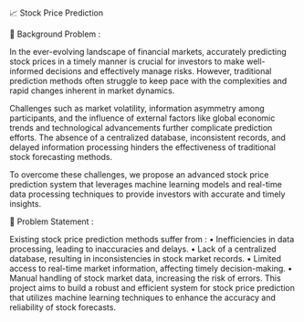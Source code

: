 📈 Stock Price Prediction

📌 Background Problem :

In the ever-evolving landscape of financial markets, accurately predicting stock prices in a timely manner is crucial for investors to make well-informed decisions and effectively manage risks. However, traditional prediction methods often struggle to keep pace with the complexities and rapid changes inherent in market dynamics.

Challenges such as market volatility, information asymmetry among participants, and the influence of external factors like global economic trends and technological advancements further complicate prediction efforts. The absence of a centralized database, inconsistent records, and delayed information processing hinders the effectiveness of traditional stock forecasting methods.

To overcome these challenges, we propose an advanced stock price prediction system that leverages machine learning models and real-time data processing techniques to provide investors with accurate and timely insights.


🎯 Problem Statement :

Existing stock price prediction methods suffer from :
•	Inefficiencies in data processing, leading to inaccuracies and delays.
•	Lack of a centralized database, resulting in inconsistencies in stock market records.
•	Limited access to real-time market information, affecting timely decision-making.
•	Manual handling of stock market data, increasing the risk of errors.
This project aims to build a robust and efficient system for stock price prediction that utilizes machine learning techniques to enhance the accuracy and reliability of stock forecasts.
